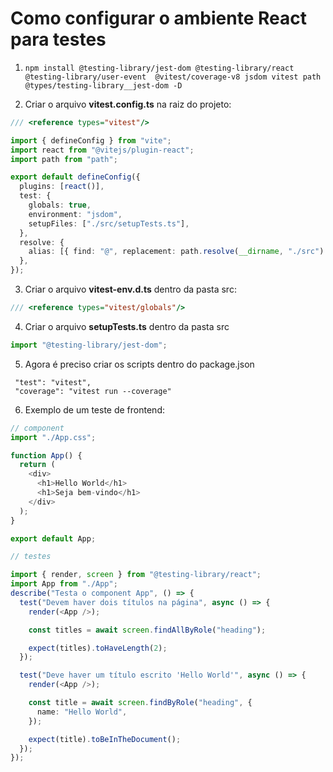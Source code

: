 # Como configurar o ambiente React para testes

1. `npm install @testing-library/jest-dom @testing-library/react @testing-library/user-event  @vitest/coverage-v8 jsdom vitest path @types/testing-library__jest-dom -D`

2. Criar o arquivo **vitest.config.ts** na raiz do projeto:

```typescript
/// <reference types="vitest"/>

import { defineConfig } from "vite";
import react from "@vitejs/plugin-react";
import path from "path";

export default defineConfig({
  plugins: [react()],
  test: {
    globals: true,
    environment: "jsdom",
    setupFiles: ["./src/setupTests.ts"],
  },
  resolve: {
    alias: [{ find: "@", replacement: path.resolve(__dirname, "./src") }],
  },
});
```

3. Criar o arquivo **vitest-env.d.ts** dentro da pasta src:

```typescript
/// <reference types="vitest/globals"/>
```

4. Criar o arquivo **setupTests.ts** dentro da pasta src

```typescript
import "@testing-library/jest-dom";
```

5. Agora é preciso criar os scripts dentro do package.json

```jsonld=
 "test": "vitest",
 "coverage": "vitest run --coverage"
```

6. Exemplo de um teste de frontend:

```typescript
// component
import "./App.css";

function App() {
  return (
    <div>
      <h1>Hello World</h1>
      <h1>Seja bem-vindo</h1>
    </div>
  );
}

export default App;

// testes

import { render, screen } from "@testing-library/react";
import App from "./App";
describe("Testa o component App", () => {
  test("Devem haver dois títulos na página", async () => {
    render(<App />);

    const titles = await screen.findAllByRole("heading");

    expect(titles).toHaveLength(2);
  });

  test("Deve haver um título escrito 'Hello World'", async () => {
    render(<App />);

    const title = await screen.findByRole("heading", {
      name: "Hello World",
    });

    expect(title).toBeInTheDocument();
  });
});
```
